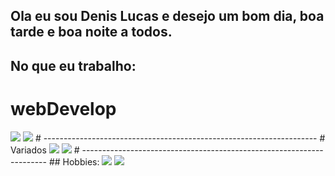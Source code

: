

## Ola eu sou Denis Lucas e desejo um bom dia, boa tarde e boa noite a todos.

## No que eu trabalho:
# webDevelop
<img src="https://cdn.jsdelivr.net/gh/devicons/devicon/icons/php/php-plain.svg" />
<img src="https://cdn.jsdelivr.net/gh/devicons/devicon/icons/javascript/javascript-plain.svg" />
# --------------------------------------------------------------------
# Variados
<img src="https://cdn.jsdelivr.net/gh/devicons/devicon/icons/csharp/csharp-line.svg" />
<img src="https://cdn.jsdelivr.net/gh/devicons/devicon/icons/python/python-plain-wordmark.svg" />
# ---------------------------------------------------------------------
## Hobbies:
<img src="https://cdn.jsdelivr.net/gh/devicons/devicon/icons/unity/unity-original.svg" />
<img src="https://cdn.jsdelivr.net/gh/devicons/devicon/icons/godot/godot-plain.svg" />

